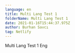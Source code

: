 ```yaml
---
language: en
title: Multi Lang Test 1
folderName: Multi Lang Test 1
date: 2021-01-16T15:44:37.975Z
author: Burhan Savcı
tag: Netlify
---
```

Multi Lang Test 1 Eng